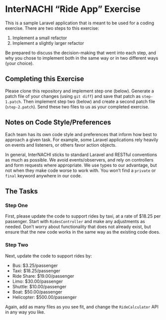 # InterNACHI “Ride App” Exercise

This is a sample Laravel application that is meant to be used for a coding exercise.
There are two steps to this exercise:

1. Implement a small refactor
2. Implement a slightly larger refactor

Be prepared to discuss the decision-making that went into each step, and why you
chose to implement both in the same way or in two different ways (your choice).

## Completing this Exercise

Please clone this repository and implement step one (below). Generate a patch file
of your changes (using `git diff`) and save that patch as `step-1.patch`. Then implement
step two (below) and create a second patch file (`step-2.patch`). Send these two files
to us as your completed exercise.

## Notes on Code Style/Preferences

Each team has its own code style and preferences that inform how best to approach
a given task. For example, some Laravel applications rely heavily on events and 
listeners, or others favor action objects.

In general, InterNACHI sticks to standard Laravel and RESTful conventions as much
as possible. We avoid events/observers, and rely on controllers and form requests
where appropriate. We use types to our advantage, but not when they make code worse
to work with. You won’t find a `private` or `final` keyword anywhere in our code.

## The Tasks

### Step One

First, please update the code to support rides by taxi, at a rate of $18.25 per passenger.
Start with `RidesController` and make any adjustments as needed. Don’t worry about
functionality that does not already exist, but ensure that the new code works in the same
way as the existing code does.

### Step Two

Next, update the code to support rides by:

- Bus: $3.25/passenger
- Taxi: $18.25/passenger
- Ride Share: $19.00/passenger
- Limo: $30.00/passenger
- Shuttle: $10.00/passenger
- Boat: $50.00/passenger
- Helicopter: $500.00/passenger

Again, add as many files as you see fit, and change the `RideCalculator` API in any
way you like.
